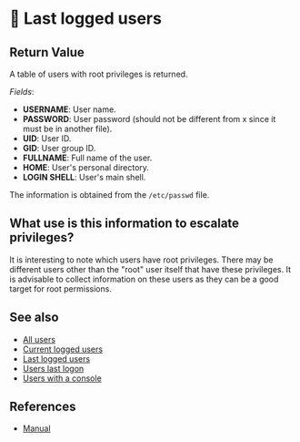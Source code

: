 # 👥 Last logged users

## Return Value
A table of users with root privileges is returned.

*Fields*:
- **USERNAME**: User name.
- **PASSWORD**: User password (should not be different from x since it must be in another file).
- **UID**: User ID.
- **GID**: User group ID.
- **FULLNAME**: Full name of the user.
- **HOME**: User's personal directory.
- **LOGIN SHELL**: User's main shell.

The information is obtained from the `/etc/passwd` file.

## What use is this information to escalate privileges?
It is interesting to note which users have root privileges. There may be different users other than the "root" user itself that have these privileges. It is advisable to collect information on these users as they can be a good target for root permissions.

## See also
- [All users](all)
- [Current logged users](current)
- [Last logged users](last)
- [Users last logon](last_logon)
- [Users with a console](console)


## References
- [Manual](https://www.man7.org/linux/man-pages/man5/passwd.5.html)